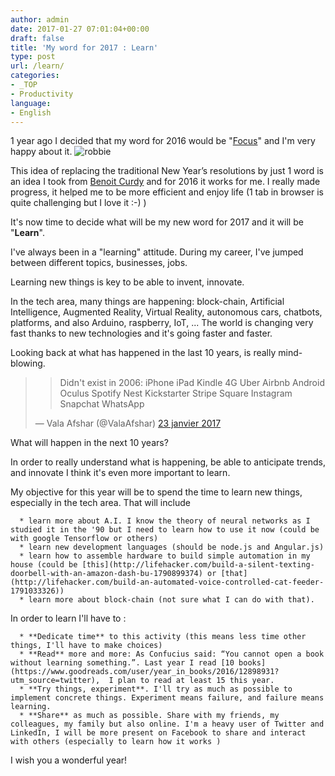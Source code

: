 ```yaml
---
author: admin
date: 2017-01-27 07:01:04+00:00
draft: false
title: 'My word for 2017 : Learn'
type: post
url: /learn/
categories:
- _TOP
- Productivity
language:
- English
---
```


1 year ago I decided that my word for 2016 would be "[Focus](http://laurentmaumet.com/focus/)" and I'm very happy about it.
![robbie](http://laurentmaumet.com/wp-content/uploads/2017/01/robbie-300x300.jpg)

This idea of replacing the traditional New Year’s resolutions by just 1 word is an idea I took from [Benoit Curdy](https://medium.com/@bcurdy/my-best-habit-the-word-of-the-year-db369dbc060d#.nxols5fsj) and for 2016 it works for me. I really made progress, it helped me to be more efficient and enjoy life (1 tab in browser is quite challenging but I love it :-) )

It's now time to decide what will be my new word for 2017 and it will be "**Learn**".

I've always been in a "learning" attitude. During my career, I've jumped between different topics, businesses, jobs.

Learning new things is key to be able to invent, innovate.

In the tech area, many things are happening: block-chain, Artificial Intelligence, Augmented Reality, Virtual Reality, autonomous cars, chatbots, platforms, and also Arduino, raspberry, IoT, ...
The world is changing very fast thanks to new technologies and it's going faster and faster.

Looking back at what has happened in the last 10 years, is really mind-blowing.


<blockquote>

>
> Didn't exist in 2006:
iPhone
iPad
Kindle
4G
Uber
Airbnb
Android
Oculus
Spotify
Nest
Kickstarter
Stripe
Square
Instagram
Snapchat
WhatsApp
>
>
— Vala Afshar (@ValaAfshar) [23 janvier 2017](https://twitter.com/ValaAfshar/status/823521381266690049)</blockquote>



What will happen in the next 10 years?

In order to really understand what is happening, be able to anticipate trends, and innovate I think it's even more important to learn.



My objective for this year will be to spend the time to learn new things, especially in the tech area.
That will include



 	  * learn more about A.I. I know the theory of neural networks as I studied it in the '90 but I need to learn how to use it now (could be with google Tensorflow or others)
 	  * learn new development languages (should be node.js and Angular.js)
 	  * learn how to assemble hardware to build simple automation in my house (could be [this](http://lifehacker.com/build-a-silent-texting-doorbell-with-an-amazon-dash-bu-1790899374) or [that](http://lifehacker.com/build-an-automated-voice-controlled-cat-feeder-1791033326))
 	  * learn more about block-chain (not sure what I can do with that).

In order to learn I'll have to :

 	  * **Dedicate time** to this activity (this means less time other things, I'll have to make choices)
 	  * **Read** more and more: As Confucius said: “You cannot open a book without learning something.”. Last year I read [10 books](https://www.goodreads.com/user/year_in_books/2016/12898931?utm_source=twitter),  I plan to read at least 15 this year.
 	  * **Try things, experiment**. I'll try as much as possible to implement concrete things. Experiment means failure, and failure means learning.
 	  * **Share** as much as possible. Share with my friends, my colleagues, my family but also online. I'm a heavy user of Twitter and LinkedIn, I will be more present on Facebook to share and interact with others (especially to learn how it works )

I wish you a wonderful year!
